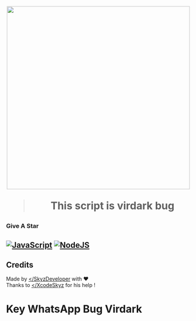 <h1 align="center">

<img width="500" src="https://dafunda.com/wp-content/uploads/2021/01/Karakter-Hunter-x-Hunter-Yang-Kuat-Menurut-Hisoka.jpg">
 
 > This script is virdark bug 
 
### Give A Star

## [![JavaScript](https://img.shields.io/badge/JavaScript-d6cc0f?style=for-the-badge&logo=javascript&logoColor=white)](https://javascript.com) [![NodeJS](https://img.shields.io/badge/Node.js-43853D?style=for-the-badge&logo=node.js&logoColor=white)](https://nodejs.org/)

## Credits

Made by [</SkyzDeveloper](https://github.com/skyz-ops) with ❤️  
Thanks to [</XcodeSkyz](https://github.com/skyz-ops) for his help !
# Key WhatsApp Bug Virdark
